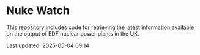 # Nuke Watch

This repository includes code for retrieving the latest information available on the output of EDF nuclear power plants in the UK.

Last updated: 2025-05-04 09:14